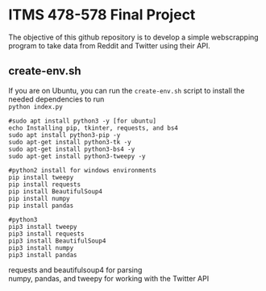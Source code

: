 # ITMS 478-578 Final Project  

The objective of this github repository is to develop a simple webscrapping program to take data from 
Reddit and Twitter using their API.  

## create-env.sh  
If you are on Ubuntu, you can run the ``create-env.sh`` script to install the needed dependencies to run  
``python index.py``  

```
#sudo apt install python3 -y [for ubuntu]
echo Installing pip, tkinter, requests, and bs4
sudo apt install python3-pip -y 
sudo apt-get install python3-tk -y 
sudo apt-get install python3-bs4 -y
sudo apt-get install python3-tweepy -y

#python2 install for windows environments
pip install tweepy
pip install requests 
pip install BeautifulSoup4
pip install numpy
pip install pandas

#python3
pip3 install tweepy
pip3 install requests 
pip3 install BeautifulSoup4
pip3 install numpy
pip3 install pandas
```
requests and beautifulsoup4 for parsing  
numpy, pandas, and tweepy for working with the Twitter API  
